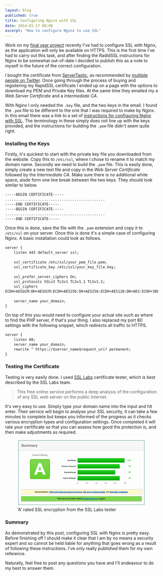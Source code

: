 ```yaml
---
layout: blog
published: true
title: Configuring Nginx with SSL
date: 2014-01-17 08:00
excerpt: "How to configure Nginx to use SSL"
---
```


Work on my [final year project](/notebook/2013/08/server-observer/ "Server Observer - Server Monitoring made Simple") recently I've had to configure SSL with Nginx, as the application will only be available on HTTPS. This is the first time I've had to carry out this task, and after finding the RadidSSL instructions for Nginx to be somewhat out-of-date I decided to publish this as a note to myself in the future of the correct configuration. 

I bought the certificate from [ServerTastic](https://www.servertastic.com "ServerTastic SSL"), as recommended by [multiple people on Twitter](https://twitter.com/danielsgroves/status/420205640175194112 "SSL providor recommendations on Twitter"). Once going through the process of buying and registering my RapidSSL certificate I ended up on a page with the options to download my PEM and Private Key files. At the same time they emailed my a *Web Server Certificate* and a *Intermediate CA*. 

With Nginx I only needed the `.key` file, and the two keys in the email. I found the `.pem` file to be different to the one that I was required to make by Nginx. In this email there was a link to a set of [instructions for configuring Nginx with SSL](https://knowledge.rapidssl.com/support/ssl-certificate-support/index?page=content&actp=CROSSLINK&id=SO17664 "Nginx Installation Instructions for Nginx server"). The terminology in these simply does not line up with the keys provided, and the instructions for building the `.pem` file didn't seem quite right. 

### Installing the Keys

Firstly, it's quickest to start with the private key file you downloaded from the website. Copy this to `/etc/ssl`, where I chose to rename it to match my domain name. Secondly we need to build the `.pem` file. This is easily done, simply create a new text file and copy in the *Web Server Certificate* followed by the *Intermediate CA*. Make sure there is no additional white space, aisde form one line break between the two keys. They should look similar to below. 

```
-----BEGIN CERTIFICATE-----
..............................................
-----END CERTIFICATE-----
-----BEGIN CERTIFICATE-----
..............................................
-----END CERTIFICATE-----
```

Once this is done, save the file with the `.pem` extension and copy it to `/etc/ssl` on your server. Once this is done it's a simple case of configuring Nginx. A basic installation could look as follows. 

```
server {
    listen 443 default_server ssl;

    ssl_certificate /etc/ssl/your_pem_file.pem;
    ssl_certificate_key /etc/ssl/your_key_file.key;

    ssl_prefer_server_ciphers On;
    ssl_protocols SSLv3 TLSv1 TLSv1.1 TLSv1.2;
    ssl_ciphers ECDH+AESGCM:DH+AESGCM:ECDH+AES256:DH+AES256:ECDH+AES128:DH+AES:ECDH+3DES:DH+3DES:RSA+AES:RSA+3DES:!aNULL:!MD5:!DSS;

    server_name your_domain; 
}
```

On top of this you would need to configure your actual site such as where to find the PHP server, if that's your thing. I also replaced my port 80 settings with the following snippet, which redirects all traffic to HTTPS. 

```
server {
    listen 80;
    server_name your_domain;
    rewrite ^ https://$server_name$request_uri? permanent;
}
```

### Testing the Certificate

Testing is very easily done. I used [SSL Labs](https://www.ssllabs.com/ssltest/ "") certificate tester, which is best described by the SSL Labs team. 

> This free online service performs a deep analysis of the configuration of any SSL web server on the public Internet. 

It's very easy to use. Simply type your domain name into the input and hit enter. Their service will begin to analyse your SSL security, it can take a few minutes to complete but keeps you informed of the progress as it checks various encryption types and configuration settings. Once completed it will rate your certificate so that you can assess how good the protection is, and then make adjustments as required. 

<figure>
    <img src="/assets/images/blog/2014-01-16-nginx-with-ssl/ssllabs-approval.png" alt="'A' rated SSL encryption from the SSL Labs tester" />
    <figcaption>'A' rated SSL encryption from the SSL Labs tester</figcaption>
</figure>

### Summary

As demonstrated by this post, configuring SSL with Nginx is pretty easy. Before finishing off I should make it clear that I am by no means a security expert and so cannot be held liable for anything that goes wrong as a result of following these instructions. I've only really published them for my own reference. 

Naturally, feel free to post any questions you have and I'll endeavour to do my best to answer them. 
